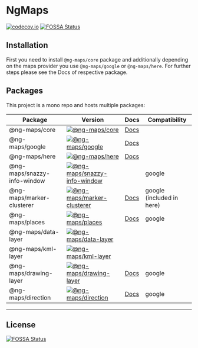# NgMaps

[![codecov.io](https://codecov.io/github/ng-maps/ng-maps/coverage.svg?branch=master)](https://codecov.io/github/ng-maps/ng-maps?branch=master)
[![FOSSA Status](https://app.fossa.com/api/projects/git%2Bgithub.com%2Fng-maps%2Fng-maps.svg?type=shield)](https://app.fossa.com/projects/git%2Bgithub.com%2Fng-maps%2Fng-maps?ref=badge_shield)

## Installation

First you need to install `@ng-maps/core` package and additionally depending on the maps provider you use `@ng-maps/google` or `@ng-maps/here`.
For further steps please see the Docs of respective package.

## Packages

This project is a mono repo and hosts multiple packages:

| Package                     | Version                                                                                                                                                   | Docs                                                          | Compatibility             |
| --------------------------- | --------------------------------------------------------------------------------------------------------------------------------------------------------- | ------------------------------------------------------------- | ------------------------- |
| @ng-maps/core               | [![@ng-maps/core](https://img.shields.io/npm/v/@ng-maps/core.svg)](https://www.npmjs.com/package/@ng-maps/core)                                           | [Docs](https://ng-maps.github.io/core/index.html)             |
| @ng-maps/google             | [![@ng-maps/google](https://img.shields.io/npm/v/@ng-maps/google.svg)](https://www.npmjs.com/package/@ng-maps/google)                                     | [Docs](https://ng-maps.github.io/google/index.html)           |
| @ng-maps/here               | [![@ng-maps/here](https://img.shields.io/npm/v/@ng-maps/here.svg)](https://www.npmjs.com/package/@ng-maps/here)                                           | [Docs](https://ng-maps.github.io/here/index.html)             |
| @ng-maps/snazzy-info-window | [![@ng-maps/snazzy-info-window](https://img.shields.io/npm/v/@ng-maps/snazzy-info-window.svg)](https://www.npmjs.com/package/@ng-maps/snazzy-info-window) |                                                               | google                    |
| @ng-maps/marker-clusterer   | [![@ng-maps/marker-clusterer](https://img.shields.io/npm/v/@ng-maps/marker-clusterer.svg)](https://www.npmjs.com/package/@ng-maps/marker-clusterer)       | [Docs](https://ng-maps.github.io/marker-clusterer/index.html) | google (included in here) |
| @ng-maps/places             | [![@ng-maps/places](https://img.shields.io/npm/v/@ng-maps/places.svg)](https://www.npmjs.com/package/@ng-maps/places)                                     | [Docs](https://ng-maps.github.io/places/index.html)           | google                    |
| @ng-maps/data-layer         | [![@ng-maps/data-layer](https://img.shields.io/npm/v/@ng-maps/data-layer.svg)](https://www.npmjs.com/package/@ng-maps/data-layer)                         |
| @ng-maps/kml-layer          | [![@ng-maps/kml-layer](https://img.shields.io/npm/v/@ng-maps/kml-layer.svg)](https://www.npmjs.com/package/@ng-maps/kml-layer)                            |
| @ng-maps/drawing-layer      | [![@ng-maps/drawing-layer](https://img.shields.io/npm/v/@ng-maps/drawing-layer.svg)](https://www.npmjs.com/package/@ng-maps/drawing-layer)                | [Docs](https://ng-maps.github.io/drawing-layer/index.html)    | google                    |
| @ng-maps/direction          | [![@ng-maps/direction](https://img.shields.io/npm/v/@ng-maps/direction.svg)](https://www.npmjs.com/package/@ng-maps/direction)                            | [Docs](https://ng-maps.github.io/drawing-layer/index.html)    | google                    |

---

## License

[![FOSSA Status](https://app.fossa.com/api/projects/git%2Bgithub.com%2Fng-maps%2Fng-maps.svg?type=large)](https://app.fossa.com/projects/git%2Bgithub.com%2Fng-maps%2Fng-maps?ref=badge_large)
